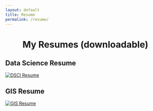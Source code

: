```yaml
---
layout: default
title: Resume
permalink: /resume/
---
```


<h1 style="text-align: center;">My Resumes (downloadable)</h1>

<div class="resume-container">
    <div class="resume-item">
        <h2 class="resume-title">Data Science Resume</h2>
        <a href="{{ site.baseurl }}/assets/Hannah_Siegel_DSCI_Resume_Jan2025.pdf">
            <img src="{{ site.baseurl }}/assets/Hannah_Siegel_DSCI_Resume_Jan2025.jpg" alt="DSCI Resume" class="resume-image">
        </a>
    </div>
    <div class="resume-item">
        <h2 class="resume-title">GIS Resume</h2>
        <a href="{{ site.baseurl }}/assets/Hannah_Siegel_SDS_Resume_Jan2025.pdf">
            <img src="{{ site.baseurl }}/assets/Hannah_Siegel_SDS_Resume_Jan2025.jpg" alt="GIS Resume" class="resume-image">
        </a>
    </div>
</div>
